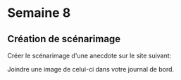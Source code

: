 # Semaine 8
## Création de scénarimage
Créer le scénarimage d'une anecdote sur le site suivant:   

Joindre une image de celui-ci dans votre journal de bord. 

